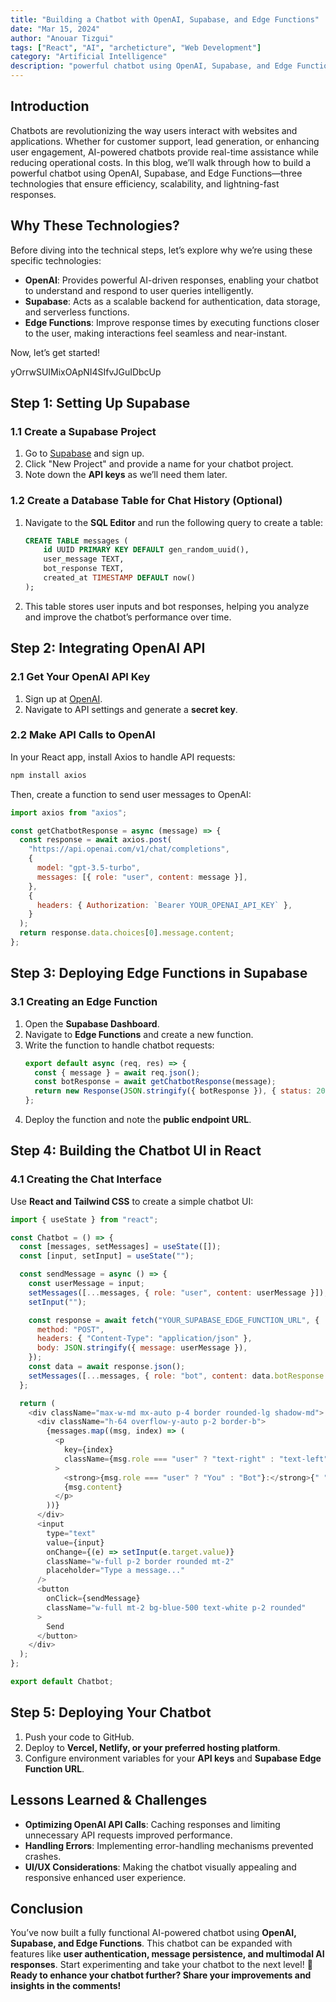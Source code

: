 ```yaml
---
title: "Building a Chatbot with OpenAI, Supabase, and Edge Functions"
date: "Mar 15, 2024"
author: "Anouar Tizgui"
tags: ["React", "AI", "archeticture", "Web Development"]
category: "Artificial Intelligence"
description: "powerful chatbot using OpenAI, Supabase, and Edge Functions—three technologies that ensure efficiency, scalability, and lightning-fast responses."
---
```


## Introduction

Chatbots are revolutionizing the way users interact with websites and applications. Whether for customer support, lead generation, or enhancing user engagement, AI-powered chatbots provide real-time assistance while reducing operational costs. In this blog, we’ll walk through how to build a powerful chatbot using OpenAI, Supabase, and Edge Functions—three technologies that ensure efficiency, scalability, and lightning-fast responses.

## Why These Technologies?

Before diving into the technical steps, let’s explore why we’re using these specific technologies:

- **OpenAI**: Provides powerful AI-driven responses, enabling your chatbot to understand and respond to user queries intelligently.
- **Supabase**: Acts as a scalable backend for authentication, data storage, and serverless functions.
- **Edge Functions**: Improve response times by executing functions closer to the user, making interactions feel seamless and near-instant.

Now, let’s get started!

yOrrwSUIMixOApNI4SIfvJGuIDbcUp

## Step 1: Setting Up Supabase

### 1.1 Create a Supabase Project

1. Go to [Supabase](https://supabase.com/) and sign up.
2. Click "New Project" and provide a name for your chatbot project.
3. Note down the **API keys** as we’ll need them later.

### 1.2 Create a Database Table for Chat History (Optional)

1. Navigate to the **SQL Editor** and run the following query to create a table:
   ```sql
   CREATE TABLE messages (
       id UUID PRIMARY KEY DEFAULT gen_random_uuid(),
       user_message TEXT,
       bot_response TEXT,
       created_at TIMESTAMP DEFAULT now()
   );
   ```
2. This table stores user inputs and bot responses, helping you analyze and improve the chatbot’s performance over time.

## Step 2: Integrating OpenAI API

### 2.1 Get Your OpenAI API Key

1. Sign up at [OpenAI](https://openai.com/).
2. Navigate to API settings and generate a **secret key**.

### 2.2 Make API Calls to OpenAI

In your React app, install Axios to handle API requests:

```bash
npm install axios
```

Then, create a function to send user messages to OpenAI:

```javascript
import axios from "axios";

const getChatbotResponse = async (message) => {
  const response = await axios.post(
    "https://api.openai.com/v1/chat/completions",
    {
      model: "gpt-3.5-turbo",
      messages: [{ role: "user", content: message }],
    },
    {
      headers: { Authorization: `Bearer YOUR_OPENAI_API_KEY` },
    }
  );
  return response.data.choices[0].message.content;
};
```

## Step 3: Deploying Edge Functions in Supabase

### 3.1 Creating an Edge Function

1. Open the **Supabase Dashboard**.
2. Navigate to **Edge Functions** and create a new function.
3. Write the function to handle chatbot requests:
   ```javascript
   export default async (req, res) => {
     const { message } = await req.json();
     const botResponse = await getChatbotResponse(message);
     return new Response(JSON.stringify({ botResponse }), { status: 200 });
   };
   ```
4. Deploy the function and note the **public endpoint URL**.

## Step 4: Building the Chatbot UI in React

### 4.1 Creating the Chat Interface

Use **React and Tailwind CSS** to create a simple chatbot UI:

```javascript
import { useState } from "react";

const Chatbot = () => {
  const [messages, setMessages] = useState([]);
  const [input, setInput] = useState("");

  const sendMessage = async () => {
    const userMessage = input;
    setMessages([...messages, { role: "user", content: userMessage }]);
    setInput("");

    const response = await fetch("YOUR_SUPABASE_EDGE_FUNCTION_URL", {
      method: "POST",
      headers: { "Content-Type": "application/json" },
      body: JSON.stringify({ message: userMessage }),
    });
    const data = await response.json();
    setMessages([...messages, { role: "bot", content: data.botResponse }]);
  };

  return (
    <div className="max-w-md mx-auto p-4 border rounded-lg shadow-md">
      <div className="h-64 overflow-y-auto p-2 border-b">
        {messages.map((msg, index) => (
          <p
            key={index}
            className={msg.role === "user" ? "text-right" : "text-left"}
          >
            <strong>{msg.role === "user" ? "You" : "Bot"}:</strong>{" "}
            {msg.content}
          </p>
        ))}
      </div>
      <input
        type="text"
        value={input}
        onChange={(e) => setInput(e.target.value)}
        className="w-full p-2 border rounded mt-2"
        placeholder="Type a message..."
      />
      <button
        onClick={sendMessage}
        className="w-full mt-2 bg-blue-500 text-white p-2 rounded"
      >
        Send
      </button>
    </div>
  );
};

export default Chatbot;
```

## Step 5: Deploying Your Chatbot

1. Push your code to GitHub.
2. Deploy to **Vercel, Netlify, or your preferred hosting platform**.
3. Configure environment variables for your **API keys** and **Supabase Edge Function URL**.

## Lessons Learned & Challenges

- **Optimizing OpenAI API Calls**: Caching responses and limiting unnecessary API requests improved performance.
- **Handling Errors**: Implementing error-handling mechanisms prevented crashes.
- **UI/UX Considerations**: Making the chatbot visually appealing and responsive enhanced user experience.

## Conclusion

You’ve now built a fully functional AI-powered chatbot using **OpenAI, Supabase, and Edge Functions**. This chatbot can be expanded with features like **user authentication, message persistence, and multimodal AI responses**. Start experimenting and take your chatbot to the next level!
🚀 **Ready to enhance your chatbot further? Share your improvements and insights in the comments!**
